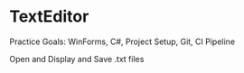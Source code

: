 # TextEditor

Practice Goals: WinForms, C#, Project Setup, Git, CI Pipeline

Open and Display and Save .txt files